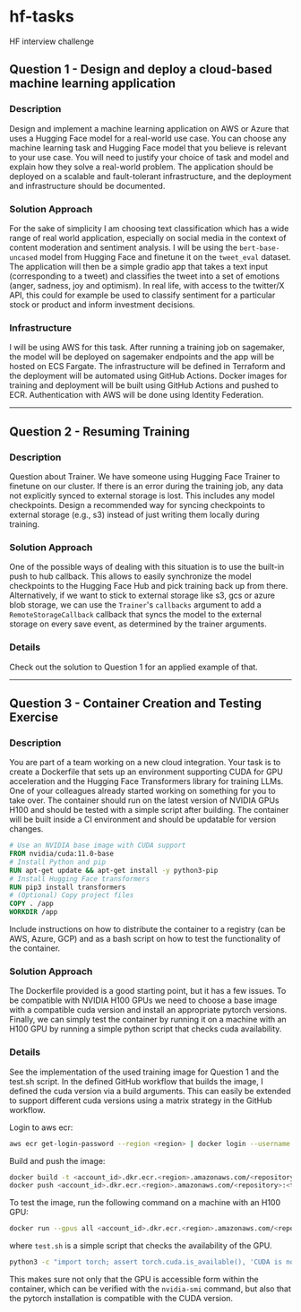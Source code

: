 # hf-tasks
HF interview challenge


## Question 1 - Design and deploy a cloud-based machine learning application

### Description
Design and implement a machine learning application on AWS or Azure that uses a Hugging
Face model for a real-world use case. You can choose any machine learning task and Hugging
Face model that you believe is relevant to your use case.
You will need to justify your choice of task and model and explain how they solve a real-world
problem. The application should be deployed on a scalable and fault-tolerant infrastructure, and
the deployment and infrastructure should be documented.

### Solution Approach
For the sake of simplicity I am choosing text classification which has a wide range of real world 
application, especially on social media in the context of content moderation and sentiment analysis.
I will be using the `bert-base-uncased` model from Hugging Face and finetune it on the `tweet_eval` dataset.
The application will then be a simple gradio app that takes a text input (corresponding to a tweet)
and classifies the tweet into a set of emotions (anger, sadness, joy and optimism). 
In real life, with access to the twitter/X API, this could for example be used to classify sentiment 
for a particular stock or product and inform investment decisions.

### Infrastructure
I will be using AWS for this task. After running a training job on sagemaker, 
the model will be deployed on sagemaker endpoints and the app will be hosted on ECS Fargate. 
The infrastructure will be defined in Terraform and the deployment will be automated using GitHub Actions. 
Docker images for training and deployment will be built using GitHub Actions and pushed to ECR.
Authentication with AWS will be done using Identity Federation.

---

## Question 2 - Resuming Training

### Description
Question about Trainer. We have someone using Hugging Face Trainer to finetune on our cluster.
If there is an error during the training job, any data not explicitly synced to external storage is
lost. This includes any model checkpoints. Design a recommended way for syncing checkpoints
to external storage (e.g., s3) instead of just writing them locally during training.

### Solution Approach
One of the possible ways of dealing with this situation is to use the built-in push to hub callback.
This allows to easily synchronize the model checkpoints to the Hugging Face Hub and pick training back up from there.
Alternatively, if we want to stick to external storage like s3, gcs or azure blob storage, we can use the 
`Trainer`'s `callbacks` argument to add a `RemoteStorageCallback` callback that syncs the model 
to the external storage on every save event, as determined by the trainer arguments.

### Details
Check out the solution to Question 1 for an applied example of that.

---

## Question 3 - Container Creation and Testing Exercise

### Description
You are part of a team working on a new cloud integration. Your task is to create a Dockerfile that
sets up an environment supporting CUDA for GPU acceleration and the Hugging Face
Transformers library for training LLMs. One of your colleagues already started working on
something for you to take over. The container should run on the latest version of NVIDIA GPUs
H100 and should be tested with a simple script after building. The container will be built inside a
CI environment and should be updatable for version changes.

```Dockerfile
# Use an NVIDIA base image with CUDA support
FROM nvidia/cuda:11.0-base
# Install Python and pip
RUN apt-get update && apt-get install -y python3-pip
# Install Hugging Face transformers
RUN pip3 install transformers
# (Optional) Copy project files
COPY . /app
WORKDIR /app
```

Include instructions on how to distribute the container to a registry (can be AWS, Azure, GCP)
and as a bash script on how to test the functionality of the container.


### Solution Approach
The Dockerfile provided is a good starting point, but it has a few issues.
To be compatible with NVIDIA H100 GPUs we need to choose a base image with a compatible cuda version and
install an appropriate pytorch versions.
Finally, we can simply test the container by running it on a machine with an H100 GPU by 
running a simple python script that checks cuda availability. 

### Details
See the implementation of the used training image for Question 1 and the test.sh script.
In the defined GitHub workflow that builds the image, I defined the cuda version
via a build arguments. This can easily be extended to support different cuda versions using 
a matrix strategy in the GitHub workflow.

Login to aws ecr:
```bash
aws ecr get-login-password --region <region> | docker login --username AWS --password-stdin <account_id>.dkr.ecr.<region>.amazonaws.com
```

Build and push the image:
```bash
docker build -t <account_id>.dkr.ecr.<region>.amazonaws.com/<repository>:<tag> .
docker push <account_id>.dkr.ecr.<region>.amazonaws.com/<repository>:<tag>
```

To test the image, run the following command on a machine with an H100 GPU:
```bash
docker run --gpus all <account_id>.dkr.ecr.<region>.amazonaws.com/<repository>:<tag> bash test.sh
```
where `test.sh` is a simple script that checks the availability of the GPU.
```bash
python3 -c "import torch; assert torch.cuda.is_available(), 'CUDA is not available'; print('CUDA is available')"
```

This makes sure not only that the GPU is accessible form within the container, which
can be verified with the `nvidia-smi` command, but also that the pytorch installation is 
compatible with the CUDA version.




